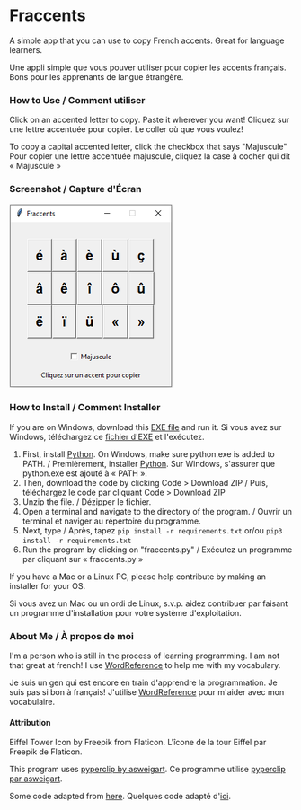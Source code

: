 # Fraccents

A simple app that you can use to copy French accents. Great for language learners.

Une appli simple que vous pouver utiliser pour copier les accents français. Bons pour les apprenants de langue étrangère.

### How to Use / Comment utiliser

Click on an accented letter to copy. Paste it wherever you want!
Cliquez sur une lettre accentuée pour copier. Le coller où que vous voulez!

To copy a capital accented letter, click the checkbox that says "Majuscule"
Pour copier une lettre accentuée majuscule, cliquez la case à cocher qui dit « Majuscule »

### Screenshot / Capture d'Écran
![A program that has buttons with accented letters and a checkbox that says "Majuscule" / Un programme qui a des boutons avec lettres accentuées et une case à cocher qui dit « Majuscule »](screenshot.png)

### How to Install / Comment Installer

If you are on Windows, download this [EXE file](https://github.com/codezinx/fraccents/releases/download/binaries/fraccents.exe) and run it.
Si vous avez sur Windows, téléchargez ce [fichier d'EXE](https://github.com/codezinx/fraccents/releases/download/binaries/fraccents.exe) et l'exécutez.

1. First, install [Python](https://python.org). On Windows, make sure python.exe is added to PATH. / Premièrement, installer [Python](https://python.org). Sur Windows, s'assurer que python.exe est ajouté à « PATH ».
2. Then, download the code by clicking Code > Download ZIP / Puis, téléchargez le code par cliquant Code > Download ZIP
3. Unzip the file. / Dézipper le fichier.
4. Open a terminal and navigate to the directory of the program. / Ouvrir un terminal et naviger au répertoire du programme.
5. Next, type / Après, tapez `pip install -r requirements.txt` or/ou `pip3 install -r requirements.txt`
6. Run the program by clicking on "fraccents.py" / Exécutez un programme par cliquant sur « fraccents.py »

If you have a Mac or a Linux PC, please help contribute by making an installer for your OS.

Si vous avez un Mac ou un ordi de Linux, s.v.p. aidez contribuer par faisant un programme d'installation pour votre système d'exploitation.

### About Me / À propos de moi

I'm a person who is still in the process of learning programming.
I am not that great at french! I use [WordReference](https://www.wordreference.com) to help me with my vocabulary.

Je suis un gen qui est encore en train d'apprendre la programmation.
Je suis pas si bon à français! J'utilise [WordReference](https://www.wordreference.com) pour m'aider avec mon vocabulaire.

#### Attribution

Eiffel Tower Icon by Freepik from Flaticon.
L'îcone de la tour Eiffel par Freepik de Flaticon.

This program uses [pyperclip by asweigart](https://github.com/asweigart/pyperclip/).
Ce programme utilise [pyperclip par asweigart](https://github.com/asweigart/pyperclip/).

Some code adapted from [here](https://stackoverflow.com/questions/7674790/bundling-data-files-with-pyinstaller-onefile/13790741#13790741).
Quelques code adapté d'[ici](https://stackoverflow.com/questions/7674790/bundling-data-files-with-pyinstaller-onefile/13790741#13790741).
